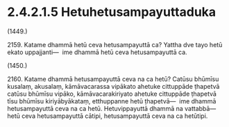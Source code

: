 

# 2.4.2.1.5 Hetuhetusampayuttaduka






(1449.)

2159\. Katame dhammā hetū ceva hetusampayuttā ca? Yattha dve tayo hetū ekato uppajjanti—  ime dhammā hetū ceva hetusampayuttā ca.

(1450.)

2160\. Katame dhammā hetusampayuttā ceva na ca hetū? Catūsu bhūmīsu kusalaṃ, akusalaṃ, kāmāvacarassa vipākato ahetuke cittuppāde ṭhapetvā catūsu bhūmīsu vipāko, kāmāvacarakiriyato ahetuke cittuppāde ṭhapetvā tīsu bhūmīsu kiriyābyākataṃ, etthuppanne hetū ṭhapetvā—  ime dhammā hetusampayuttā ceva na ca hetū. Hetuvippayuttā dhammā na vattabbā—  hetū ceva hetusampayuttā cātipi, hetusampayuttā ceva na ca hetūtipi.



